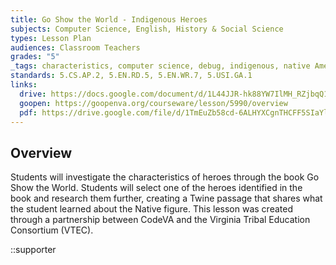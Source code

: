 ```yaml
---
title: Go Show the World - Indigenous Heroes
subjects: Computer Science, English, History & Social Science
types: Lesson Plan
audiences: Classroom Teachers
grades: "5"
_tags: characteristics, computer science, debug, indigenous, native American, nonfiction, programming, twine, writing
standards: 5.CS.AP.2, 5.EN.RD.5, 5.EN.WR.7, 5.USI.GA.1
links:
  drive: https://docs.google.com/document/d/1L44JJR-hk88YW7IlMH_RZjbqQ19Emsum65qXRRzmb5E/edit#heading=h.gjdgxs
  goopen: https://goopenva.org/courseware/lesson/5990/overview
  pdf: https://drive.google.com/file/d/1TmEuZb58cd-6ALHYXCgnTHCFF5SIaYlO/view?usp=drive_link
---
```


## Overview

Students will investigate the characteristics of heroes through the book Go Show the World. Students will select one of the heroes identified in the book and research them further, creating a Twine passage that shares what the student learned about the Native figure. This lesson was created through a partnership between CodeVA and the Virginia Tribal Education Consortium (VTEC). 

::supporter